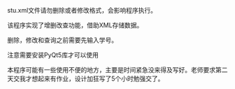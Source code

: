 stu.xml文件请勿删除或者修改格式，会影响程序执行。

该程序实现了增删改查功能，借助XML存储数据。

删除，修改和查询之前需要先输入学号。

注意需要安装PyQt5库才可以使用

本程序可能有一些使用不便的地方，主要是时间紧急没来得及写好。老师要求第二天交我才想起来有作业，设计加狂写了5个小时勉强交了。